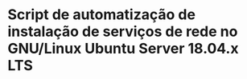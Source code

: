 <h1> Script de automatização de instalação de serviços de rede no GNU/Linux Ubuntu Server 18.04.x LTS</h1>
